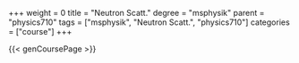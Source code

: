 +++
weight = 0
title = "Neutron Scatt."
degree = "msphysik"
parent = "physics710"
tags = ["msphysik", "Neutron Scatt.", "physics710"]
categories = ["course"]
+++

{{< genCoursePage >}}
